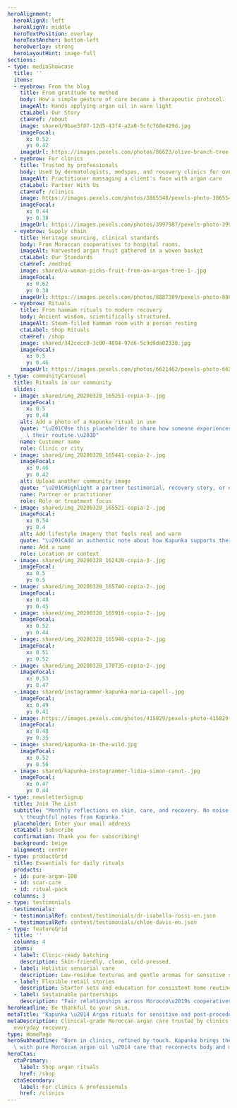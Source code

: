 ```yaml
---
heroAlignment:
  heroAlignX: left
  heroAlignY: middle
  heroTextPosition: overlay
  heroTextAnchor: bottom-left
  heroOverlay: strong
  heroLayoutHint: image-full
sections:
- type: mediaShowcase
  title: ''
  items:
  - eyebrow: From the blog
    title: From gratitude to method
    body: How a simple gesture of care became a therapeutic protocol.
    imageAlt: Hands applying argan oil in warm light
    ctaLabel: Our Story
    ctaHref: /about
    image: shared/9bae3f87-12d5-43f4-a2a0-5cfc768e429d.jpg
    imageFocal:
      x: 0.52
      y: 0.42
    imageUrl: https://images.pexels.com/photos/86623/olive-branch-tree-leaves-86623.jpeg?auto=compress&cs=tinysrgb&w=1920
  - eyebrow: For clinics
    title: Trusted by professionals
    body: Used by dermatologists, medspas, and recovery clinics for over a decade.
    imageAlt: Practitioner massaging a client's face with argan care
    ctaLabel: Partner With Us
    ctaHref: /clinics
    image: https://images.pexels.com/photos/3865548/pexels-photo-3865548.jpeg?auto=compress&cs=tinysrgb&w=1920
    imageFocal:
      x: 0.44
      y: 0.38
    imageUrl: https://images.pexels.com/photos/3997987/pexels-photo-3997987.jpeg?auto=compress&cs=tinysrgb&w=1920
  - eyebrow: Supply chain
    title: Heritage sourcing, clinical standards
    body: From Moroccan cooperatives to hospital rooms.
    imageAlt: Harvested argan fruit gathered in a woven basket
    ctaLabel: Our Standards
    ctaHref: /method
    image: shared/a-woman-picks-fruit-from-an-argan-tree-1-.jpg
    imageFocal:
      x: 0.62
      y: 0.38
    imageUrl: https://images.pexels.com/photos/8887309/pexels-photo-8887309.jpeg?auto=compress&cs=tinysrgb&w=1920
  - eyebrow: Rituals
    title: From hammam rituals to modern recovery
    body: Ancient wisdom, scientifically structured.
    imageAlt: Steam-filled hammam room with a person resting
    ctaLabel: Shop Rituals
    ctaHref: /shop
    image: shared/342cecc0-3c00-4094-97d6-5c9d9da02330.jpg
    imageFocal:
      x: 0.5
      y: 0.46
    imageUrl: https://images.pexels.com/photos/6621462/pexels-photo-6621462.jpeg?auto=compress&cs=tinysrgb&w=1920
- type: communityCarousel
  title: Rituals in our community
  slides:
  - image: shared/img_20200328_165251-copia-3-.jpg
    imageFocal:
      x: 0.5
      y: 0.48
    alt: Add a photo of a Kapunka ritual in use
    quote: "\u201CUse this placeholder to share how someone experiences Kapunka in\
      \ their routine.\u201D"
    name: Customer name
    role: Clinic or city
  - image: shared/img_20200328_165441-copia-2-.jpg
    imageFocal:
      x: 0.46
      y: 0.42
    alt: Upload another community image
    quote: "\u201CHighlight a partner testimonial, recovery story, or everyday ritual.\u201D"
    name: Partner or practitioner
    role: Role or treatment focus
  - image: shared/img_20200328_165521-copia-2-.jpg
    imageFocal:
      x: 0.54
      y: 0.4
    alt: Add lifestyle imagery that feels real and warm
    quote: "\u201CAdd an authentic note about how Kapunka supports their skin goals.\u201D"
    name: Add a name
    role: Location or context
  - image: shared/img_20200328_162420-copia-3-.jpg
    imageFocal:
      x: 0.5
      y: 0.5
  - image: shared/img_20200328_165740-copia-2-.jpg
    imageFocal:
      x: 0.48
      y: 0.45
  - image: shared/img_20200328_165916-copia-2-.jpg
    imageFocal:
      x: 0.52
      y: 0.44
  - image: shared/img_20200328_165948-copia-2-.jpg
    imageFocal:
      x: 0.51
      y: 0.52
  - image: shared/img_20200328_170735-copia-2-.jpg
    imageFocal:
      x: 0.53
      y: 0.47
  - image: shared/instagrammer-kapunka-maria-capell-.jpg
    imageFocal:
      x: 0.49
      y: 0.41
  - image: https://images.pexels.com/photos/415829/pexels-photo-415829.jpeg?auto=compress&cs=tinysrgb&w=1920
    imageFocal:
      x: 0.48
      y: 0.35
  - image: shared/kapunka-in-the-wild.jpg
    imageFocal:
      x: 0.52
      y: 0.56
  - image: shared/kapunka-instagrammer-lidia-simon-canut-.jpg
    imageFocal:
      x: 0.47
      y: 0.44
- type: newsletterSignup
  title: Join The List
  subtitle: "Monthly reflections on skin, care, and recovery. No noise \u2014 just\
    \ thoughtful notes from Kapunka."
  placeholder: Enter your email address
  ctaLabel: Subscribe
  confirmation: Thank you for subscribing!
  background: beige
  alignment: center
- type: productGrid
  title: Essentials for daily rituals
  products:
  - id: pure-argan-100
  - id: scar-care
  - id: ritual-pack
  columns: 3
- type: testimonials
  testimonials:
  - testimonialRef: content/testimonials/dr-isabella-rossi-en.json
  - testimonialRef: content/testimonials/chloe-davis-en.json
- type: featureGrid
  title: ''
  columns: 4
  items:
  - label: Clinic-ready batching
    description: Skin-friendly, clean, cold-pressed.
  - label: Holistic sensorial care
    description: Low-residue textures and gentle aromas for sensitive skin.
  - label: Flexible retail stories
    description: Starter sets and education for consistent home routines.
  - label: Sustainable partnerships
    description: "Fair relationships across Morocco\u2019s cooperatives."
heroHeadline: Be thankful to your skin.
metaTitle: "Kapunka \u2014 Argan rituals for sensitive and post-procedure skin"
metaDescription: Clinical-grade Moroccan argan care trusted by clinics, designed for
  everyday recovery.
type: HomePage
heroSubheadline: "Born in clinics, refined by touch. Kapunka brings therapeutic rituals\
  \ with pure Moroccan argan oil \u2014 care that reconnects body and mind."
heroCtas:
  ctaPrimary:
    label: Shop argan rituals
    href: /shop
  ctaSecondary:
    label: For clinics & professionals
    href: /clinics
---
```

